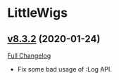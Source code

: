 # LittleWigs

## [v8.3.2](https://github.com/BigWigsMods/LittleWigs/tree/v8.3.2) (2020-01-24)
[Full Changelog](https://github.com/BigWigsMods/LittleWigs/compare/v8.3.1...v8.3.2)

- Fix some bad usage of :Log API.  
